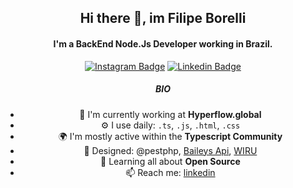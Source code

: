 <div align="center"><h2>Hi there 👋, im Filipe Borelli</h2>

#### I'm a BackEnd Node.Js Developer working in Brazil.
[![Instagram Badge](https://img.shields.io/badge/-@filipe.borelli-352856?style=flat-square&labelColor=1A132B&logo=instagram&logoColor=white&link=https://www.instagram.com/filipe.borelli)](https://www.instagram.com/filipe.borelli) 
[![Linkedin Badge](https://img.shields.io/badge/-@filipe.borelli-352856?style=flat-square&labelColor=1A132B&logo=linkedin&logoColor=white&link=https://www.linkedin.com/in/filipe-borelli-364426138/)](https://www.linkedin.com/in/filipe-borelli-364426138/) 

##### BIO

- 🏢 I'm currently working at **Hyperflow.global**
- ⚙️ I use daily: `.ts`, `.js`, `.html`, `.css`
- 🌍 I'm mostly active within the **Typescript Community**
- 💅 Designed: @pestphp, [Baileys Api](https://github.com/filipeborelli/APIWHATST), [WIRU](https://github.com/filipeborelli/wiru)
- 🌱 Learning all about **Open Source**
- 📫 Reach me: [linkedin](https://www.linkedin.com/in/filipe-borelli-364426138/)
